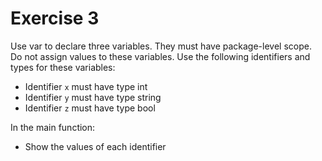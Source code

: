 # Exercise 3

Use var to declare three variables. They must have package-level scope. Do not assign values ​​to these variables. Use the following identifiers and types for these variables:

-   Identifier `x` must have type int
-   Identifier `y` must have type string
-   Identifier `z` must have type bool

In the main function:

-   Show the values ​​of each identifier
